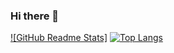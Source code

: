 ### Hi there 👋

<!--
**yansq/yansq** is a ✨ _special_ ✨ repository because its `README.md` (this file) appears on your GitHub profile.

Here are some ideas to get you started:

- 🔭 I’m currently working on ...
- 🌱 I’m currently learning ...
- 👯 I’m looking to collaborate on ...
- 🤔 I’m looking for help with ...
- 💬 Ask me about ...
- 📫 How to reach me: ...
- 😄 Pronouns: ...
- ⚡ Fun fact: ...
-->

[![GitHub Readme Stats]](https://github.com/darkskygit) [![Top Langs]](https://github.com/darkskygit)

[Top Langs]: https://github-readme-stats.vercel.app/api/top-langs/?username=yansq&layout=compact
